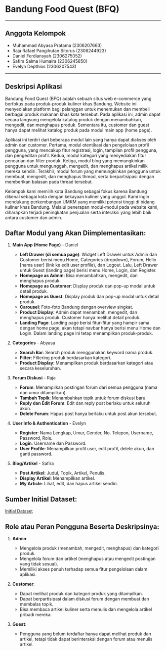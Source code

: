 
# Bandung Food Quest (BFQ)

---

## Anggota Kelompok
- Muhammad Abyasa Pratama (2306207663)
- Raja Rafael Pangihutan Sitorus (2306244923)
- Daniel Ferdiansyah (2306275052)
- Safira Salma Humaira (2306245850)
- Evelyn Depthios (2306207543)

---

## Deskripsi Aplikasi
Bandung Food Quest (BFQ) adalah sebuah situs web e-commerce yang berfokus pada produk-produk kuliner khas Bandung. Website ini menyediakan platform bagi pelanggan untuk menemukan dan membeli berbagai produk makanan khas kota tersebut. Pada aplikasi ini, admin dapat secara langsung mengelola katalog produk dengan menambahkan, mengedit, dan menghapus produk. Sementara itu, customer dan guest hanya dapat melihat katalog produk pada modul main app (home page).

Aplikasi ini terdiri dari beberapa modul lain yang hanya dapat diakses oleh admin dan customer. Pertama, modul otentikasi dan pengelolaan profil pengguna, yang mencakup fitur registrasi, login, tampilan profil pengguna, dan pengeditan profil. Kedua, modul kategori yang menyediakan fitur pencarian dan filter produk. Ketiga, modul blog yang memungkinkan pengguna untuk mengunggah, mengedit, dan menghapus artikel milik mereka sendiri. Terakhir, modul forum yang memungkinkan pengguna untuk membuat, mengedit, dan menghapus thread, serta berpartisipasi dengan memberikan balasan pada thread tersebut.

Kelompok kami memilih kota Bandung sebagai fokus karena Bandung dikenal sebagai kota dengan kekayaan kuliner yang unggul. Kami ingin mendukung perkembangan UMKM yang memiliki potensi tinggi di bidang kuliner khas Bandung. Melalui penerapan modul-modul pada website kami, diharapkan terjadi peningkatan penjualan serta interaksi yang lebih baik antara customer dan admin.

## Daftar Modul yang Akan Diimplementasikan:
1. **Main App (Home Page)** - Daniel
   - **Left Drawer (di semua page)**: Widget Left Drawer untuk Admin dan Customer berisi menu Home, Categories (dropdown), Forum, Hello [nama user] (link ke edit user profile), dan Logout. Lalu, Left Drawer untuk Guest (landing page) berisi menu Home, Login, dan Register.
   - **Homepage as Admin**: Bisa menambahkan, mengedit, dan menghapus produk.
   - **Homepage as Customer**: Display produk dan pop-up modal untuk detail produk.
   - **Homepage as Guest**: Display produk dan pop-up modal untuk detail produk.
   - **Carousel**: Foto-foto Bandung dengan overview singkat.
   - **Product Display**: Admin dapat menambah, mengedit, dan menghapus produk. Customer hanya melihat detail produk.
   - **Landing Page**: Landing page berisi fitur-fitur yang hampir sama dengan home page, akan tetapi navbar hanya berisi menu Home dan Login. Dalam landing page ini tetap menampilkan produk-produk.

2. **Categories** - Abyasa
   - **Search Bar**: Search produk menggunakan keyword nama produk.
   - **Filter**: Filtering produk berdasarkan kategori.
   - **Product Display**: Menampilkan produk berdasarkan kategori atau secara keseluruhan.

3. **Forum Diskusi** - Raja
   - **Forum**: Menampilkan postingan forum dari semua pengguna (nama dan umur ditampilkan).
   - **Tambah Topik**: Menambahkan topik untuk forum diskusi baru.
   - **Reply dan Edit Forum**: Edit dan reply post berlaku untuk seluruh akun.
   - **Delete Forum**: Hapus post hanya berlaku untuk post akun tersebut.

4. **User Info & Authentication** - Evelyn
   - **Register**: Nama Lengkap, Umur, Gender, No. Telepon, Username, Password, Role.
   - **Login**: Username dan Password.
   - **User Profile**: Menampilkan profil user, edit profil, delete akun, dan ganti password.

5. **Blog/Artikel** - Safira
   - **Post Artikel**: Judul, Topik, Artikel, Penulis.
   - **Display Artikel**: Menampilkan artikel.
   - **My Article**: Lihat, edit, dan hapus artikel sendiri.

## Sumber Initial Dataset:
[Initial Dataset](https://docs.google.com/spreadsheets/d/17DGOKHDmYB2t5OF1HMo6wjNFQnZkCA3M83gFQPy6X2A/edit?gid=0#gid=0)

## Role atau Peran Pengguna Beserta Deskripsinya:
1. **Admin**:
   - Mengelola produk (menambah, mengedit, menghapus) dan kategori produk.
   - Mengelola forum dan artikel (menghapus atau mengedit postingan yang tidak sesuai).
   - Memiliki akses penuh terhadap semua fitur pengelolaan dalam aplikasi.

2. **Customer**:
   - Dapat melihat produk dan kategori produk yang ditampilkan.
   - Dapat berpartisipasi dalam diskusi forum dengan membuat dan membalas topik.
   - Bisa membaca artikel kuliner serta menulis dan mengelola artikel pribadi mereka.

3. **Guest**:
   - Pengguna yang belum terdaftar hanya dapat melihat produk dan artikel, tetapi tidak dapat berinteraksi dengan forum atau menulis artikel.
